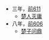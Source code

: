 

- 三年，[前611](公元/前650年~前601年.md)
  - [楚人灭庸](楚/庄王/楚人灭庸.md)
- 八年，[前606](公元/前650年~前601年.md)
  - [楚子问鼎](楚/庄王/楚子问鼎.md)